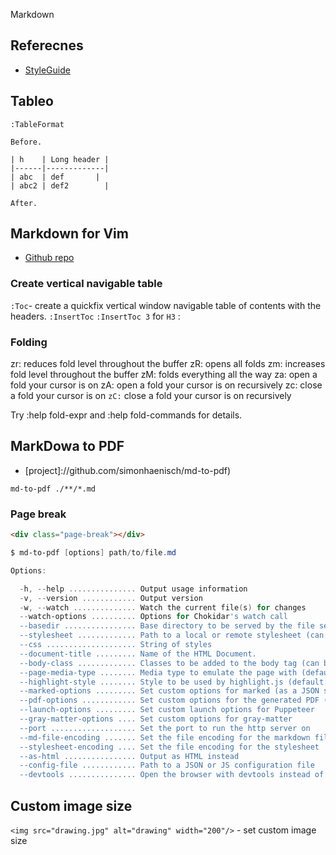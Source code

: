 Markdown

## Referecnes

- [StyleGuide](https://cirosantilli.com/markdown-style-guide/#option-header-atx)

## Tableo


`:TableFormat`

```
Before.

| h    | Long header |
|------|-------------|
| abc  | def       |
| abc2 | def2        |

After.
```


## Markdown for Vim

- [Github repo](https://github.com/preservim/vim-markdown)

### Create vertical navigable table

`:Toc`- create a quickfix vertical window navigable table of contents with the headers.
`:InsertToc`
`:InsertToc 3` for `H3`
:

### Folding

zr: reduces fold level throughout the buffer
zR: opens all folds
zm: increases fold level throughout the buffer
zM: folds everything all the way
za: open a fold your cursor is on
zA: open a fold your cursor is on recursively
zc: close a fold your cursor is on
`zC:` close a fold your cursor is on recursively

Try :help fold-expr and :help fold-commands for details.

## MarkDowa to PDF

- [project]://github.com/simonhaenisch/md-to-pdf)

`md-to-pdf ./**/*.md`

### Page break


```html
<div class="page-break"></div>
```

```PowerShell
$ md-to-pdf [options] path/to/file.md

Options:

  -h, --help ............... Output usage information
  -v, --version ............ Output version
  -w, --watch .............. Watch the current file(s) for changes
  --watch-options .......... Options for Chokidar's watch call
  --basedir ................ Base directory to be served by the file server
  --stylesheet ............. Path to a local or remote stylesheet (can be passed multiple times)
  --css .................... String of styles
  --document-title ......... Name of the HTML Document.
  --body-class ............. Classes to be added to the body tag (can be passed multiple times)
  --page-media-type ........ Media type to emulate the page with (default: screen)
  --highlight-style ........ Style to be used by highlight.js (default: github)
  --marked-options ......... Set custom options for marked (as a JSON string)
  --pdf-options ............ Set custom options for the generated PDF (as a JSON string)
  --launch-options ......... Set custom launch options for Puppeteer
  --gray-matter-options .... Set custom options for gray-matter
  --port ................... Set the port to run the http server on
  --md-file-encoding ....... Set the file encoding for the markdown file
  --stylesheet-encoding .... Set the file encoding for the stylesheet
  --as-html ................ Output as HTML instead
  --config-file ............ Path to a JSON or JS configuration file
  --devtools ............... Open the browser with devtools instead of creating PDF
```
## Custom image size

`<img src="drawing.jpg" alt="drawing" width="200"/>` - set custom image size
